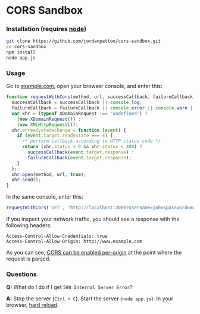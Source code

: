 # CORS Sandbox

### Installation (requires [node](https://nodejs.org))

```bash
git clone https://github.com/jordanpatton/cors-sandbox.git
cd cors-sandbox
npm install
node app.js
```

### Usage

Go to [example.com](http://www.example.com), open your browser console, and enter this:

```javascript
function requestWithCors(method, url, successCallback, failureCallback) {
  successCallback = successCallback || console.log;
  failureCallback = failureCallback || console.error || console.warn || console.log;
  var xhr = (typeof XDomainRequest !== 'undefined') ?
    (new XDomainRequest()) :
    (new XMLHttpRequest());
  xhr.onreadystatechange = function (event) {
    if (event.target.readyState === 4) {
      /* perform callback according to HTTP status code */
      return (xhr.status > 0 && xhr.status < 400) ?
        successCallback(event.target.response) :
        failureCallback(event.target.response);
    }
  };
  xhr.open(method, url, true);
  xhr.send();
}
```

In the same console, enter this:

```javascript
requestWithCors('GET', 'http://localhost:3000?username=john&password=madden');
```

If you inspect your network traffic, you should see a response with the following headers:

```
Access-Control-Allow-Credentials: true
Access-Control-Allow-Origin: http://www.example.com
```

As you can see, [CORS can be enabled per-origin](http://www.html5rocks.com/en/tutorials/cors/#toc-adding-cors-support-to-the-server) at the point where the request is parsed.

### Questions

**Q:** What do I do if I get `500 Internal Server Error`?

**A:** Stop the server (`Ctrl + C`). Start the server (`node app.js`). In your browser, [hard reload](https://en.wikipedia.org/wiki/Wikipedia:Bypass_your_cache).
